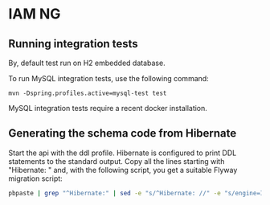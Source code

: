 # IAM NG

## Running integration tests

By, default test run on H2 embedded database.

To run MySQL integration tests, use the following command:

```
mvn -Dspring.profiles.active=mysql-test test
```

MySQL integration tests require a recent docker installation.

## Generating the schema code from Hibernate

Start the api with the ddl profile.
Hibernate is configured to print DDL statements to the standard output.
Copy all the lines starting with "Hibernate: " and, with the following 
script, you get a suitable Flyway migration script:

```bash
pbpaste | grep "^Hibernate:" | sed -e "s/^Hibernate: //" -e "s/engine=InnoDB//" | sed "s/$/;/" | grep -v drop | pbcopy
```
